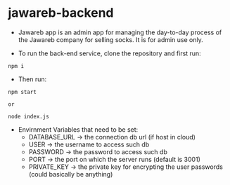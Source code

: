 # jawareb-backend

- Jawareb app is an admin app for managing the day-to-day process of the Jawareb company for selling socks. It is for admin use only.

- To run the back-end service, clone the repository and first run:

```
npm i
```

- Then run:

```
npm start

or

node index.js
```

- Envirnment Variables that need to be set:
    - DATABASE_URL &rarr; the connection db url (if host in cloud)
    - USER &rarr; the username to access such db
    - PASSWORD &rarr; the password to access such db
    - PORT &rarr; the port on which the server runs (default is 3001)
    - PRIVATE_KEY &rarr; the private key for encrypting the user passwords (could basically be anything)